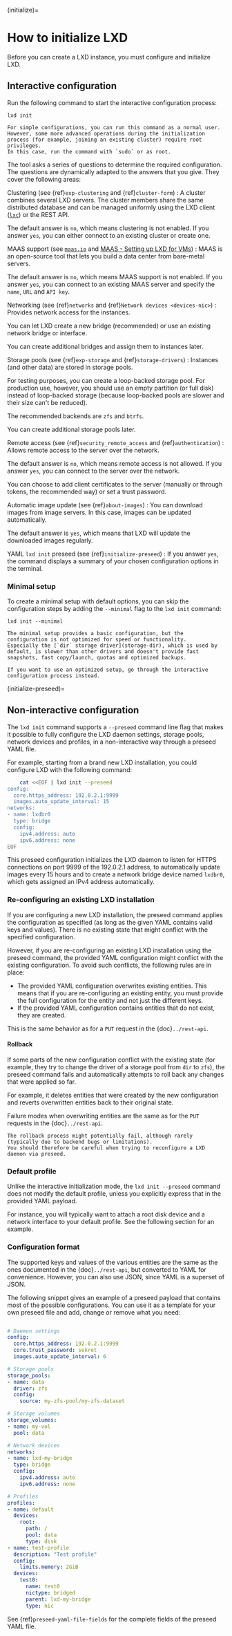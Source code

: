 (initialize)=
# How to initialize LXD

Before you can create a LXD instance, you must configure and initialize LXD.

## Interactive configuration

Run the following command to start the interactive configuration process:

    lxd init

```{note}
For simple configurations, you can run this command as a normal user.
However, some more advanced operations during the initialization process (for example, joining an existing cluster) require root privileges.
In this case, run the command with `sudo` or as root.
```

The tool asks a series of questions to determine the required configuration.
The questions are dynamically adapted to the answers that you give.
They cover the following areas:

Clustering (see {ref}`exp-clustering` and {ref}`cluster-form`)
: A cluster combines several LXD servers.
  The cluster members share the same distributed database and can be managed uniformly using the LXD client ([`lxc`](lxc.md)) or the REST API.

  The default answer is `no`, which means clustering is not enabled.
  If you answer `yes`, you can either connect to an existing cluster or create one.

MAAS support (see [`maas.io`](https://maas.io/) and [MAAS - Setting up LXD for VMs](https://maas.io/docs/setting-up-lxd-for-vms))
: MAAS is an open-source tool that lets you build a data center from bare-metal servers.

  The default answer is `no`, which means MAAS support is not enabled.
  If you answer `yes`, you can connect to an existing MAAS server and specify the `name`, `URL` and `API key`.

Networking (see {ref}`networks` and {ref}`Network devices <devices-nic>`)
: Provides network access for the instances.

  You can let LXD create a new bridge (recommended) or use an existing network bridge or interface.

  You can create additional bridges and assign them to instances later.

Storage pools (see {ref}`exp-storage` and  {ref}`storage-drivers`)
: Instances (and other data) are stored in storage pools.

  For testing purposes, you can create a loop-backed storage pool.
  For production use, however, you should use an empty partition (or full disk) instead of loop-backed storage (because loop-backed pools are slower and their size can't be reduced).

  The recommended backends are `zfs` and `btrfs`.

  You can create additional storage pools later.

Remote access (see {ref}`security_remote_access` and {ref}`authentication`)
: Allows remote access to the server over the network.

  The default answer is `no`, which means remote access is not allowed.
  If you answer `yes`, you can connect to the server over the network.

  You can choose to add client certificates to the server (manually or through tokens, the recommended way) or set a trust password.

Automatic image update (see {ref}`about-images`)
: You can download images from image servers.
  In this case, images can be updated automatically.

  The default answer is `yes`, which means that LXD will update the downloaded images regularly.

YAML `lxd init` preseed (see {ref}`initialize-preseed`)
: If you answer `yes`, the command displays a summary of your chosen configuration options in the terminal.

### Minimal setup

To create a minimal setup with default options, you can skip the configuration steps by adding the `--minimal` flag to the `lxd init` command:

    lxd init --minimal

```{note}
The minimal setup provides a basic configuration, but the configuration is not optimized for speed or functionality.
Especially the [`dir` storage driver](storage-dir), which is used by default, is slower than other drivers and doesn't provide fast snapshots, fast copy/launch, quotas and optimized backups.

If you want to use an optimized setup, go through the interactive configuration process instead.
```

(initialize-preseed)=
## Non-interactive configuration

The `lxd init` command supports a `--preseed` command line flag that makes it possible to fully configure the LXD daemon settings, storage pools, network devices and profiles, in a non-interactive way through a preseed YAML file.

For example, starting from a brand new LXD installation, you could configure LXD with the following command:

```bash
    cat <<EOF | lxd init --preseed
config:
  core.https_address: 192.0.2.1:9999
  images.auto_update_interval: 15
networks:
- name: lxdbr0
  type: bridge
  config:
    ipv4.address: auto
    ipv6.address: none
EOF
```

This preseed configuration initializes the LXD daemon to listen for HTTPS connections on port 9999 of the 192.0.2.1 address, to automatically update images every 15 hours and to create a network bridge device named `lxdbr0`, which gets assigned an IPv4 address automatically.

### Re-configuring an existing LXD installation

If you are configuring a new LXD installation, the preseed command applies the configuration as specified (as long as the given YAML contains valid keys and values).
There is no existing state that might conflict with the specified configuration.

However, if you are re-configuring an existing LXD installation using the preseed command, the provided YAML configuration might conflict with the existing configuration.
To avoid such conflicts, the following rules are in place:

- The provided YAML configuration overwrites existing entities.
  This means that if you are re-configuring an existing entity, you must provide the full configuration for the entity and not just the different keys.
- If the provided YAML configuration contains entities that do not exist, they are created.

This is the same behavior as for a `PUT` request in the {doc}`../rest-api`.

#### Rollback

If some parts of the new configuration conflict with the existing state (for example, they try to change the driver of a storage pool from `dir` to `zfs`), the preseed command fails and automatically attempts to roll back any changes that were applied so far.

For example, it deletes entities that were created by the new configuration and reverts overwritten entities back to their original state.

Failure modes when overwriting entities are the same as for the `PUT` requests in the {doc}`../rest-api`.

```{note}
The rollback process might potentially fail, although rarely (typically due to backend bugs or limitations).
You should therefore be careful when trying to reconfigure a LXD daemon via preseed.
```

### Default profile

Unlike the interactive initialization mode, the `lxd init --preseed` command does not modify the default profile, unless you explicitly express that in the provided YAML payload.

For instance, you will typically want to attach a root disk device and a network interface to your default profile.
See the following section for an example.

### Configuration format

The supported keys and values of the various entities are the same as the ones documented in the {doc}`../rest-api`, but converted to YAML for convenience.
However, you can also use JSON, since YAML is a superset of JSON.

The following snippet gives an example of a preseed payload that contains most of the possible configurations.
You can use it as a template for your own preseed file and add, change or remove what you need:

```yaml

# Daemon settings
config:
  core.https_address: 192.0.2.1:9999
  core.trust_password: sekret
  images.auto_update_interval: 6

# Storage pools
storage_pools:
- name: data
  driver: zfs
  config:
    source: my-zfs-pool/my-zfs-dataset

# Storage volumes
storage_volumes:
- name: my-vol
  pool: data

# Network devices
networks:
- name: lxd-my-bridge
  type: bridge
  config:
    ipv4.address: auto
    ipv6.address: none

# Profiles
profiles:
- name: default
  devices:
    root:
      path: /
      pool: data
      type: disk
- name: test-profile
  description: "Test profile"
  config:
    limits.memory: 2GiB
  devices:
    test0:
      name: test0
      nictype: bridged
      parent: lxd-my-bridge
      type: nic
```

See {ref}`preseed-yaml-file-fields` for the complete fields of the preseed YAML file.
